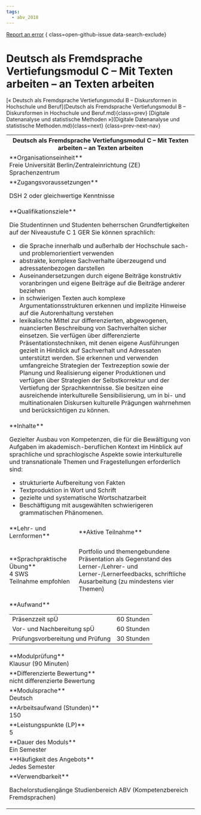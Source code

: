 ```yaml
---
tags:
  - abv_2018
---
```

[Report an error](https://github.com/SGSSGene/FUB-SUP/issues/new?title=Error%20in%20%22Deutsch%20als%20Fremdsprache%20Vertiefungsmodul%20C%20%E2%80%93%20Mit%20Texten%20arbeiten%20%E2%80%93%20an%20Texten%20arbeiten%22&body=There%20seems%20to%20be%20an%20error%20in%20module%20%22Deutsch%20als%20Fremdsprache%20Vertiefungsmodul%20C%20%E2%80%93%20Mit%20Texten%20arbeiten%20%E2%80%93%20an%20Texten%20arbeiten%22%2E%0A%0A%3CDescribe%20here%20a%20slightly%20more%20detailed%20description%20of%20what%20is%20wrong%3E&labels=bug)
{ class=open-github-issue data-search-exclude}

# Deutsch als Fremdsprache Vertiefungsmodul C – Mit Texten arbeiten – an Texten arbeiten

[« Deutsch als Fremdsprache Vertiefungsmodul B – Diskursformen in Hochschule und Beruf](Deutsch als Fremdsprache Vertiefungsmodul B – Diskursformen in Hochschule und Beruf.md){class=prev}
[Digitale Datenanalyse und statistische Methoden »](Digitale Datenanalyse und statistische Methoden.md){class=next}
{class=prev-next-nav}

<table markdown id="moduledesc">
<tr markdown class="moduledesc_head"><th colspan="2">Deutsch als Fremdsprache Vertiefungsmodul C – Mit Texten arbeiten – an Texten arbeiten </th></tr>
<tr markdown><td colspan="2">**Organisationseinheit**   <br>Freie Universität Berlin/Zentraleinrichtung (ZE) Sprachenzentrum</td></tr>


<tr markdown><td colspan="2">**Zugangsvoraussetzungen** <br>

DSH 2 oder gleichwertige Kenntnisse


</td></tr>
<tr markdown><td colspan="2">**Qualifikationsziele**    <br>

Die Studentinnen und Studenten beherrschen Grundfertigkeiten auf der
Niveaustufe C 1 GER Sie können sprachlich:

- die Sprache innerhalb und außerhalb der Hochschule sach- und
  problemorientiert verwenden
- abstrakte, komplexe Sachverhalte überzeugend und adressatenbezogen
  darstellen
- Auseinandersetzungen durch eigene Beiträge konstruktiv voranbringen und
  eigene Beiträge auf die Beiträge anderer beziehen
- in schwierigen Texten auch komplexe Argumentationsstrukturen erkennen und
  implizite Hinweise auf die Autorenhaltung verstehen
- lexikalische Mittel zur differenzierten, abgewogenen, nuancierten
  Beschreibung von Sachverhalten sicher einsetzen. Sie verfügen über
  differenzierte Präsentationstechniken, mit denen eigene Ausführungen
  gezielt in Hinblick auf Sachverhalt und Adressaten unterstützt werden. Sie
  erkennen und verwenden umfangreiche Strategien der Textrezeption sowie der
  Planung und Realisierung eigener Produktionen und verfügen über Strategien
  der Selbstkorrektur und der Vertiefung der Sprachkenntnisse. Sie besitzen
  eine ausreichende interkulturelle Sensibilisierung, um in bi- und
  multinationalen Diskursen kulturelle Prägungen wahrnehmen und
  berücksichtigen zu können.


</td></tr>
<tr markdown><td colspan="2">**Inhalte**                <br>

Gezielter Ausbau von Kompetenzen, die für die Bewältigung von Aufgaben im
akademisch-beruflichen Kontext im Hinblick auf sprachliche und
sprachlogische Aspekte sowie interkulturelle und transnationale Themen und
Fragestellungen erforderlich sind:

- strukturierte Aufbereitung von Fakten
- Textproduktion in Wort und Schrift
- gezielte und systematische Wortschatzarbeit
- Beschäftigung mit ausgewählten schwierigeren grammatischen Phänomenen.


</td></tr>

<tr markdown><td>**Lehr- und Lernformen**</td><td>**Aktive Teilnahme**</td></tr>
<tr markdown><td> **Sprachpraktische Übung** <br>4 SWS <br> Teilnahme empfohlen</td><td>

Portfolio und themengebundene Präsentation als Gegenstand des Lerner-/Lehrer- und Lerner-/Lernerfeedbacks, schriftliche Ausarbeitung (zu mindestens vier Themen)
</td></tr>
<tr markdown><td colspan="2">**Aufwand**                <br>
<table class="aufwand_table">
<tr><td>Präsenzzeit spÜ</td><td>60 Stunden</td></tr>
<tr><td>Vor- und Nachbereitung spÜ</td><td>60 Stunden</td></tr>
<tr><td>Prüfungsvorbereitung und Prüfung</td><td>30 Stunden</td></tr>
</table>

</td></tr>
<tr markdown><td colspan="2">**Modulprüfung**             <br>Klausur (90 Minuten)


</td></tr>
<tr markdown><td colspan="2">**Differenzierte Bewertung** <br>nicht differenzierte Bewertung

</td></tr>
<tr markdown><td colspan="2">**Modulsprache**             <br>Deutsch</td></tr>
<tr markdown><td colspan="2">**Arbeitsaufwand (Stunden)** <br>150</td></tr>
<tr markdown><td colspan="2">**Leistungspunkte (LP)**     <br>5</td></tr>
<tr markdown><td colspan="2">**Dauer des Moduls**         <br>Ein Semester</td></tr>
<tr markdown><td colspan="2">**Häufigkeit des Angebots**  <br>Jedes Semester</td></tr>
<tr markdown><td colspan="2">**Verwendbarkeit**           <br>

Bachelorstudiengänge Studienbereich ABV (Kompetenzbereich Fremdsprachen)


</td></tr>


</table>
